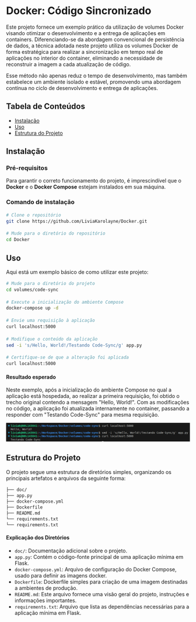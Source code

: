 # Docker: Código Sincronizado
Este projeto fornece um exemplo prático da utilização de volumes Docker visando otimizar o desenvolvimento e a entrega de aplicações em containers.
Diferenciando-se da abordagem convencional de persistência de dados, a técnica adotada neste projeto utiliza os volumes Docker de forma estratégica para realizar a sincronização em tempo real de aplicações no interior do container, eliminando a necessidade de reconstruir a imagem a cada atualização de código.

Esse método não apenas reduz o tempo de desenvolvimento, mas também estabelece um ambiente isolado e estável, promovendo uma abordagem contínua no ciclo de desenvolvimento e entrega de aplicações.

## Tabela de Conteúdos
- [Instalação](#instalação)
- [Uso](#uso)
- [Estrutura do Projeto](#estrutura-do-projeto)


## Instalação
### Pré-requisitos
Para garantir o correto funcionamento do projeto, é imprescindível que o **Docker** e o **Docker Compose** estejam instalados em sua máquina.

### Comando de instalação
```bash
# Clone o repositório
git clone https://github.com/LiviaKarolayne/Docker.git

# Mude para o diretório do repositório
cd Docker
```

## Uso
Aqui está um exemplo básico de como utilizar este projeto:

```bash
# Mude para o diretório do projeto
cd volumes/code-sync

# Execute a inicialização do ambiente Compose 
docker-compose up -d

# Envie uma requisição à aplicação
curl localhost:5000

# Modifique o conteúdo da aplicação
sed -i 's/Hello, World!/Testando Code-Sync/g' app.py

# Certifique-se de que a alteração foi aplicada
curl localhost:5000
```
#### Resultado esperado
Neste exemplo, após a inicialização do ambiente Compose no qual a aplicação está hospedada, ao realizar a primeira requisição, foi obtido o trecho original contendo a mensagem "Hello, World!". Com as modificações no código, a aplicação foi atualizada internamente no container, passando a responder com "Testando Code-Sync" para mesma requisição.

![Resultado esperado](./doc/teste_code_sync.png)

## Estrutura do Projeto
O projeto segue uma estrutura de diretórios simples, organizando os principais artefatos e arquivos da seguinte forma:
```text
├── doc/
├── app.py
├── docker-compose.yml
├── Dockerfile
├── README.md
└── requirements.txt
└── requirements.txt
```

#### Explicação dos Diretórios
- `doc/`: Documentação adicional sobre o projeto.
- `app.py`: Contém o código-fonte principal de uma aplicação mínima em Flask.
- `docker-compose.yml`: Arquivo de configuração do Docker Compose, usado para definir as imagens docker.
- `Dockerfile`: Dockerfile simples para criação de uma imagem destinadas a ambientes de produção.
- `README.md`: Este arquivo fornece uma visão geral do projeto, instruções e informações importantes.
- `requirements.txt`: Arquivo que lista as dependências necessárias para a aplicação mínima em Flask.


